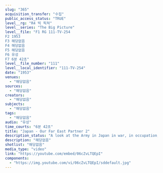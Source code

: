 ```yaml
---
slug: "365"
acquisition_transfer: "수집"
public_access_status: "TRUE"
level__rg: "R4 빅 픽쳐"
level__series: "The Big Picture"
level__file: "F1 RG 111-TV-254
F2 1953
F3 해당없음
F4 해당없음
F5 해당없음
F6 유성
F7 6분 42초"
level__file_number: "111"
level__local_identifier: "111-TV-254"
date: "1953"
venues: 
  - "해당없음"
sources: 
  - "해당없음"
creators: 
  - "해당없음"
subjects: 
  - "해당없음"
tags: 
  - "해당없음"
audio: "유성"
time_courts: "6분 42초"
title: "Japan - Our Far East Partner 2"
description_status: "A look at the Army in Japan in war, in occupation, and today - in partnership."
description: "해당없음"
shotlist: "해당없음"
media_type: "video"
link: "https://youtube.com/embed/06cZvLTQEpI"
components: 
  - "https://img.youtube.com/vi/06cZvLTQEpI/sddefault.jpg"
---
```

